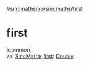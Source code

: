 //[sincmathsmp](../../index.md)/[sincmaths](index.md)/[first](first.md)

# first

[common]\
val [SincMatrix](-sinc-matrix/index.md).[first](first.md): [Double](https://kotlinlang.org/api/latest/jvm/stdlib/kotlin/-double/index.html)
